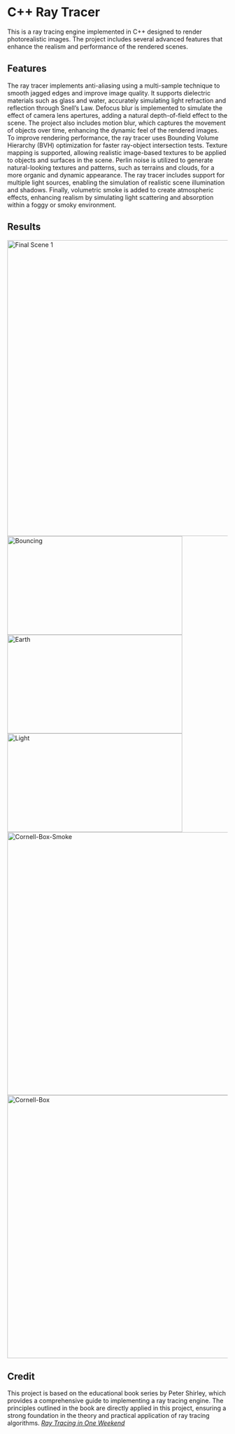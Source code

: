 # C++ Ray Tracer
This is a ray tracing engine implemented in C++ designed to render photorealistic images. The project includes several advanced features that enhance the realism and performance of the rendered scenes.

## Features
The ray tracer implements anti-aliasing using a multi-sample technique to smooth jagged edges and improve image quality. It supports dielectric materials such as glass and water, accurately simulating light refraction and reflection through Snell’s Law. Defocus blur is implemented to simulate the effect of camera lens apertures, adding a natural depth-of-field effect to the scene. The project also includes motion blur, which captures the movement of objects over time, enhancing the dynamic feel of the rendered images. To improve rendering performance, the ray tracer uses Bounding Volume Hierarchy (BVH) optimization for faster ray-object intersection tests. Texture mapping is supported, allowing realistic image-based textures to be applied to objects and surfaces in the scene. Perlin noise is utilized to generate natural-looking textures and patterns, such as terrains and clouds, for a more organic and dynamic appearance. The ray tracer includes support for multiple light sources, enabling the simulation of realistic scene illumination and shadows. Finally, volumetric smoke is added to create atmospheric effects, enhancing realism by simulating light scattering and absorption within a foggy or smoky environment.

## Results
<img width="1200" height="675" alt="Final Scene 1" src="https://github.com/user-attachments/assets/9a20a62f-9983-48c5-b2fb-d8fdfbafc1ba" />
<img width="400" height="225" alt="Bouncing" src="https://github.com/user-attachments/assets/f1144561-ec63-4065-947d-36a2155713ff" />
<img width="400" height="225" alt="Earth" src="https://github.com/user-attachments/assets/9ee28ea2-14a4-479f-b016-0bf68ce95bba" />
<img width="400" height="225" alt="Light" src="https://github.com/user-attachments/assets/ac15c3e9-d849-404f-a398-d4bb22434049" />
<br>
<img width="600" height="600" alt="Cornell-Box-Smoke" src="https://github.com/user-attachments/assets/54e563a2-1366-4c4a-b9fa-66696264a53f" />
<img width="600" height="600" alt="Cornell-Box" src="https://github.com/user-attachments/assets/6f19907f-df2b-4dee-8549-190a67f9b2be" />

## Credit
This project is based on the educational book series by Peter Shirley, which provides a comprehensive guide to implementing a ray tracing engine. The principles outlined in the book are directly applied in this project, ensuring a strong foundation in the theory and practical application of ray tracing algorithms. [_Ray Tracing in One Weekend_](https://raytracing.github.io/books/RayTracingInOneWeekend.html)
